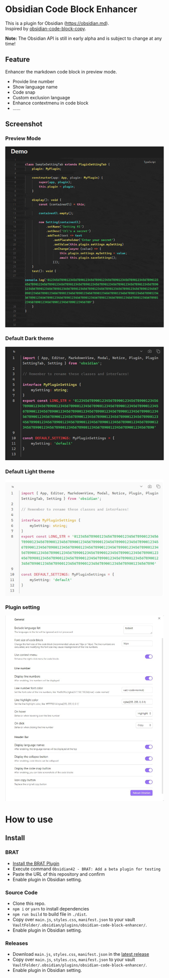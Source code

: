 # Obsidian Code Block Enhancer

This is a plugin for Obsidian (https://obsidian.md).  
Inspired by [obsidian-code-block-copy](https://github.com/jdbrice/obsidian-code-block-copy).

**Note:** The Obsidian API is still in early alpha and is subject to change at any time!

## Feature

Enhancer the markdown code block in preview mode.

-   Provide line number
-   Show language name
-   Code snap
-   Custom exclusion language
-   Enhance contextmenu in code block
-   ......

## Screenshot

### Preview Mode

![PreviewMode](https://github.com/nyable/obsidian-code-block-enhancer/blob/master/screenshot/Preview_Mode.gif?raw=true)

### Default Dark theme

![Obsidian_Default_Dark_Theme](./screenshot/Obsidian_Dark_Theme.jpg)

### Default Light theme

![Obsidian_Default_Light_Theme](./screenshot/Obsidian_Light_Theme.jpg)

### Plugin setting

![plugin_settings](./screenshot/Plugin_Settings.jpg)

# How to use

## Install

### BRAT

-   [Install the BRAT Plugin](https://obsidian.md/plugins?id=obsidian42-brat)
-   Execute command `Obsidian42 - BRAT: Add a beta plugin for testing`
-   Paste the URL of this repository and confirm
-   Enable plugin in Obsidian setting.

### Source Code

-   Clone this repo.
-   `npm i` or `yarn` to install dependencies
-   `npm run build` to build file in `./dist`.
-   Copy over `main.js`, `styles.css`, `manifest.json` to your vault `VaultFolder/.obsidian/plugins/obsidian-code-block-enhancer/`.
-   Enable plugin in Obsidian setting.

### Releases

-   Download `main.js`, `styles.css`, `manifest.json` in the [latest release](https://github.com/nyable/obsidian-code-block-enhancer/releases/latest)
-   Copy over `main.js`, `styles.css`, `manifest.json` to your vault `VaultFolder/.obsidian/plugins/obsidian-code-block-enhancer/`.
-   Enable plugin in Obsidian setting.
